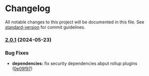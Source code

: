 # Changelog

All notable changes to this project will be documented in this file. See [standard-version](https://github.com/conventional-changelog/standard-version) for commit guidelines.

### [2.0.1](https://github.com/BOTOOM/quill-resize-module/compare/v2.0.0...v2.0.1) (2024-05-23)


### Bug Fixes

* **dependencies:** fix security dependencies abput rollup plugins ([0e09f97](https://github.com/BOTOOM/quill-resize-module/commit/0e09f971ca2791c8d94584f756fd4fca7690db30))
